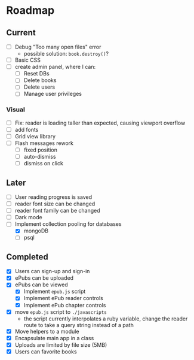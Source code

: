 # Roadmap

## Current

- [ ] Debug "Too many open files" error
  - possible solution: `book.destroy()`?
- [ ] Basic CSS
- [ ] create admin panel, where I can:
  - [ ] Reset DBs
  - [ ] Delete books
  - [ ] Delete users
  - [ ] Manage user privileges

### Visual

- [ ] Fix: reader is loading taller than expected, causing viewport overflow
- [ ] add fonts
- [ ] Grid view library
- [ ] Flash messages rework
  - [ ] fixed position
  - [ ] auto-dismiss
  - [ ] dismiss on click

## Later

- [ ] User reading progress is saved
- [ ] reader font size can be changed
- [ ] reader font family can be changed
- [ ] Dark mode
- [ ] Implement collection pooling for databases
  - [x] mongoDB
  - [ ] psql

## Completed

- [x] Users can sign-up and sign-in
- [x] ePubs can be uploaded
- [x] ePubs can be viewed
  - [x] Implement `epub.js` script
  - [x] Implement ePub reader controls
  - [x] Implement ePub chapter controls
- [x] move `epub.js` script to `./javascripts`
  - the script currently interpolates a ruby variable, change the reader route to take a query string instead of a path
- [x] Move helpers to a module
- [x] Encapsulate main app in a class
- [x] Uploads are limited by file size (5MB)
- [x] Users can favorite books
